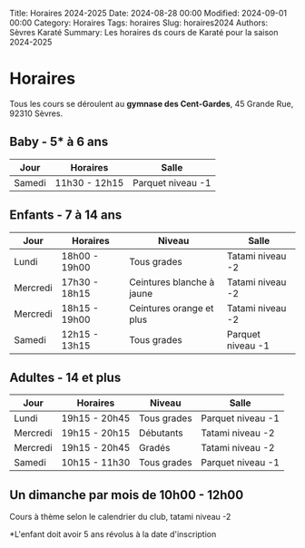 Title: Horaires 2024-2025
Date: 2024-08-28 00:00
Modified: 2024-09-01 00:00
Category: Horaires
Tags: horaires
Slug: horaires2024
Authors: Sèvres Karaté 
Summary: Les horaires ds cours de Karaté pour la saison 2024-2025

# Horaires

Tous les cours se déroulent au __gymnase des Cent-Gardes__, 45 Grande Rue, 92310 Sèvres.

## Baby - 5* à 6 ans
| Jour | Horaires      | Salle | 
| ----------- |---------------|----------- |
| Samedi | 11h30 - 12h15 | Parquet niveau -1 |


## Enfants - 7 à 14 ans
| Jour | Horaires      | Niveau                    | Salle |
| ----------- |---------------|---------------------------| ----------- | 
| Lundi | 18h00 - 19h00 | Tous grades               | Tatami niveau -2 |
| Mercredi | 17h30 - 18h15 | Ceintures blanche à jaune | Tatami niveau -2 |
| Mercredi | 18h15 - 19h00 | Ceintures orange et plus  | Tatami niveau -2 |
| Samedi | 12h15 - 13h15 | Tous grades | Parquet niveau -1 |

## Adultes - 14 et plus
| Jour | Horaires      | Niveau      | Salle | 
| ----------- |---------------|-------------| ----------- | 
| Lundi | 19h15 - 20h45 | Tous grades | Parquet niveau -1 |
| Mercredi | 19h15 - 20h15 | Débutants   | Tatami niveau -2 |
| Mercredi | 19h15 - 20h45 | Gradés      | Tatami niveau -2 |
| Samedi | 10h15 - 11h30 | Tous grades | Parquet niveau -1 |

## Un dimanche par mois de 10h00 - 12h00

Cours à thème selon le calendrier du club, tatami niveau -2 

*L'enfant doit avoir 5 ans révolus à la date d'inscription
